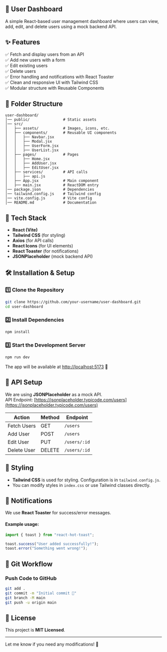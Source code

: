 ## 📌 User Dashboard
A simple React-based user management dashboard where users can view, add, edit, and delete users using a mock backend API.

## ✨ Features
✅ Fetch and display users from an API  
✅ Add new users with a form  
✅ Edit existing users  
✅ Delete users  
✅ Error handling and notifications with React Toaster  
✅ Clean and responsive UI with Tailwind CSS  
✅ Modular structure with Reusable Components  

## 📂 Folder Structure
```
user-dashboard/
│── public/               # Static assets
│── src/
│   ├── assets/           # Images, icons, etc.
│   ├── components/       # Reusable UI components
│   │   ├── Navbar.jsx
│   │   ├── Modal.jsx
│   │   ├── UserForm.jsx
│   │   ├── UserList.jsx
│   ├── pages/            # Pages
│   │   ├── Home.jsx
│   │   ├── AddUser.jsx
│   │   ├── EditUser.jsx
│   ├── services/         # API calls
│   │   ├── api.js
│   ├── App.jsx           # Main component
│   ├── main.jsx          # ReactDOM entry
│── package.json          # Dependencies
│── tailwind.config.js    # Tailwind config
│── vite.config.js        # Vite config
│── README.md             # Documentation
```

## 🚀 Tech Stack
- **React (Vite)**
- **Tailwind CSS** (for styling)
- **Axios** (for API calls)
- **React Icons** (for UI elements)
- **React Toaster** (for notifications)
- **JSONPlaceholder** (mock backend API)

## 🛠️ Installation & Setup
### 1️⃣ Clone the Repository
```sh
git clone https://github.com/your-username/user-dashboard.git
cd user-dashboard
```

### 2️⃣ Install Dependencies
```sh
npm install
```

### 3️⃣ Start the Development Server
```sh
npm run dev
```
The app will be available at [http://localhost:5173](http://localhost:5173) 🚀

## 🔌 API Setup
We are using **JSONPlaceholder** as a mock API.  
API Endpoint: [https://jsonplaceholder.typicode.com/users](https://jsonplaceholder.typicode.com/users)

| Action       | Method | Endpoint               |
|-------------|--------|------------------------|
| Fetch Users | GET    | `/users`               |
| Add User    | POST   | `/users`               |
| Edit User   | PUT    | `/users/:id`           |
| Delete User | DELETE | `/users/:id`           |

## 🎨 Styling
- **Tailwind CSS** is used for styling. Configuration is in `tailwind.config.js`.
- You can modify styles in `index.css` or use Tailwind classes directly.

## 🔔 Notifications
We use **React Toaster** for success/error messages.

#### Example usage:
```jsx
import { toast } from "react-hot-toast";

toast.success("User added successfully!");
toast.error("Something went wrong!");
```

## 📌 Git Workflow
### Push Code to GitHub
```sh
git add .
git commit -m "Initial commit 🎉"
git branch -M main
git push -u origin main
```

## 📜 License
This project is **MIT Licensed**.

---
Let me know if you need any modifications! 🚀
